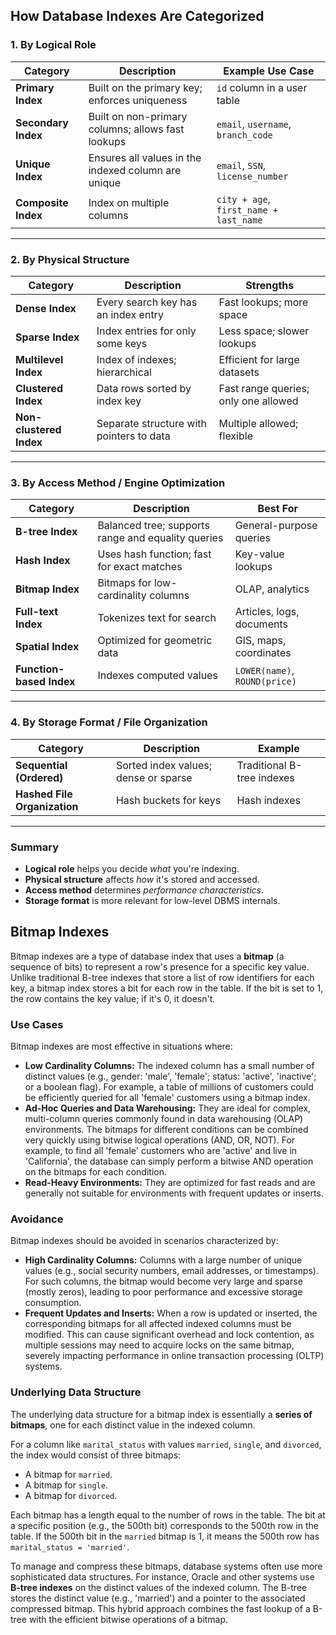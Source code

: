 ## How Database Indexes Are Categorized

### 1. **By Logical Role**

| Category           | Description                                           | Example Use Case                     |
|--------------------|-------------------------------------------------------|--------------------------------------|
| **Primary Index**   | Built on the primary key; enforces uniqueness         | `id` column in a user table          |
| **Secondary Index** | Built on non-primary columns; allows fast lookups    | `email`, `username`, `branch_code`   |
| **Unique Index**    | Ensures all values in the indexed column are unique  | `email`, `SSN`, `license_number`     |
| **Composite Index** | Index on multiple columns                            | `city + age`, `first_name + last_name` |

---

### 2. **By Physical Structure**

| Category           | Description                                           | Strengths                            |
|--------------------|-------------------------------------------------------|--------------------------------------|
| **Dense Index**     | Every search key has an index entry                  | Fast lookups; more space             |
| **Sparse Index**    | Index entries for only some keys                     | Less space; slower lookups           |
| **Multilevel Index**| Index of indexes; hierarchical                       | Efficient for large datasets         |
| **Clustered Index** | Data rows sorted by index key                        | Fast range queries; only one allowed |
| **Non-clustered Index** | Separate structure with pointers to data         | Multiple allowed; flexible           |

---

### 3. **By Access Method / Engine Optimization**

| Category           | Description                                           | Best For                             |
|--------------------|-------------------------------------------------------|--------------------------------------|
| **B-tree Index**    | Balanced tree; supports range and equality queries   | General-purpose queries              |
| **Hash Index**      | Uses hash function; fast for exact matches           | Key-value lookups                    |
| **Bitmap Index**    | Bitmaps for low-cardinality columns                  | OLAP, analytics                      |
| **Full-text Index** | Tokenizes text for search                            | Articles, logs, documents            |
| **Spatial Index**   | Optimized for geometric data                         | GIS, maps, coordinates               |
| **Function-based Index** | Indexes computed values                        | `LOWER(name)`, `ROUND(price)`        |

---

### 4. **By Storage Format / File Organization**

| Category           | Description                                           | Example                              |
|--------------------|-------------------------------------------------------|--------------------------------------|
| **Sequential (Ordered)** | Sorted index values; dense or sparse           | Traditional B-tree indexes           |
| **Hashed File Organization** | Hash buckets for keys                     | Hash indexes                         |

---

### Summary

- **Logical role** helps you decide *what* you're indexing.
- **Physical structure** affects *how* it's stored and accessed.
- **Access method** determines *performance characteristics*.
- **Storage format** is more relevant for low-level DBMS internals.

## Bitmap Indexes

Bitmap indexes are a type of database index that uses a **bitmap** (a sequence of bits) to represent a row's presence for a specific key value. Unlike traditional B-tree indexes that store a list of row identifiers for each key, a bitmap index stores a bit for each row in the table. If the bit is set to 1, the row contains the key value; if it's 0, it doesn't.

### **Use Cases**

Bitmap indexes are most effective in situations where:

* **Low Cardinality Columns:** The indexed column has a small number of distinct values (e.g., gender: 'male', 'female'; status: 'active', 'inactive'; or a boolean flag). For example, a table of millions of customers could be efficiently queried for all 'female' customers using a bitmap index.
* **Ad-Hoc Queries and Data Warehousing:** They are ideal for complex, multi-column queries commonly found in data warehousing (OLAP) environments. The bitmaps for different conditions can be combined very quickly using bitwise logical operations (AND, OR, NOT). For example, to find all 'female' customers who are 'active' and live in 'California', the database can simply perform a bitwise AND operation on the bitmaps for each condition. 
* **Read-Heavy Environments:** They are optimized for fast reads and are generally not suitable for environments with frequent updates or inserts.

### **Avoidance**

Bitmap indexes should be avoided in scenarios characterized by:

* **High Cardinality Columns:** Columns with a large number of unique values (e.g., social security numbers, email addresses, or timestamps). For such columns, the bitmap would become very large and sparse (mostly zeros), leading to poor performance and excessive storage consumption.
* **Frequent Updates and Inserts:** When a row is updated or inserted, the corresponding bitmaps for all affected indexed columns must be modified. This can cause significant overhead and lock contention, as multiple sessions may need to acquire locks on the same bitmap, severely impacting performance in online transaction processing (OLTP) systems.

### Underlying Data Structure

The underlying data structure for a bitmap index is essentially a **series of bitmaps**, one for each distinct value in the indexed column.

For a column like `marital_status` with values `married`, `single`, and `divorced`, the index would consist of three bitmaps:

* A bitmap for `married`.
* A bitmap for `single`.
* A bitmap for `divorced`.

Each bitmap has a length equal to the number of rows in the table. The bit at a specific position (e.g., the 500th bit) corresponds to the 500th row in the table. If the 500th bit in the `married` bitmap is 1, it means the 500th row has `marital_status = 'married'`.

To manage and compress these bitmaps, database systems often use more sophisticated data structures. For instance, Oracle and other systems use **B-tree indexes** on the distinct values of the indexed column. The B-tree stores the distinct value (e.g., 'married') and a pointer to the associated compressed bitmap. This hybrid approach combines the fast lookup of a B-tree with the efficient bitwise operations of a bitmap.
